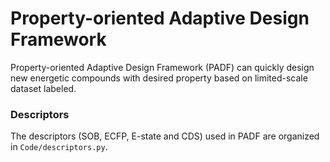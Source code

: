 # Property-oriented Adaptive Design Framework
Property-oriented Adaptive Design Framework (PADF) can quickly design new energetic compounds with desired property based on limited-scale dataset labeled.

### Descriptors
The descriptors (SOB, ECFP, E-state and CDS) used in PADF are organized in `Code/descriptors.py`.
